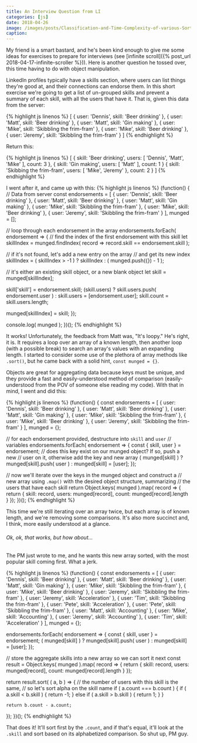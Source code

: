 ```yaml
---
title: An Interview Question from LI
categories: [js]
date: 2018-04-26
image: /images/posts/Classification-and-Time-Complexity-of-various-Sorting-Algorithm.png
caption:
---
```


My friend is a smart bastard, and he's been kind enough to give me some ideas for exercises to prepare for interviews (see [infinite scroll]({% post_url 2018-04-17-infinite-scroller %})). Here is another question he tossed over, this time having to do with object manipulation.

LinkedIn profiles typically have a skills section, where users can list things they're good at, and their connections can endorse them. In this short exercise we're going to get a list of un-grouped skills and prevent a summary of each skill, with all the users that have it. That is, given this data from the server:

{% highlight js linenos %}
[
  { user: 'Dennis', skill: 'Beer drinking' },
  { user: 'Matt', skill: 'Beer drinking' },
  { user: 'Matt', skill: 'Gin making' },
  { user: 'Mike', skill: 'Skibbling the frim-fram' },
  { user: 'Mike', skill: 'Beer drinking' },
  { user: 'Jeremy', skill: 'Skibbling the frim-fram' }
]
{% endhighlight %}

Return this:

{% highlight js linenos %}
[
  { skill: 'Beer drinking', users: [ 'Dennis', 'Matt', 'Mike' ], count: 3 },
  { skill: 'Gin making', users: [ 'Matt' ], count: 1 }
  { skill: 'Skibbing the frim-fram', users: [ 'Mike', 'Jeremy' }, count: 2 }
]
{% endhighlight %}

I went after it, and came up with this:
{% highlight js linenos %}
(function() {
// Data from server
const endorsements = [
        { user: 'Dennis', skill: 'Beer drinking' },
        { user: 'Matt', skill: 'Beer drinking' },
        { user: 'Matt', skill: 'Gin making' },
        { user: 'Mike', skill: 'Skibbling the frim-fram' },
        { user: 'Mike', skill: 'Beer drinking' },
        { user: 'Jeremy', skill: 'Skibbling the frim-fram' }
      ],
      munged = [];

// loop through each endorsement in the array
endorsements.forEach( endorsement => {
  // find the index of the first endorsement with this skill
  let skillIndex = munged.findIndex( record => record.skill == endorsement.skill );

  // if it's not found, let's add a new entry on the array
  // and get its new index
  skillIndex = ( skillIndex > -1 ) ? skillIndex : ( munged.push({}) - 1 );

  // it's either an existing skill object, or a new blank object
  let skill = munged[skillIndex];

  skill['skill'] = endorsement.skill;
  (skill.users) ? skill.users.push( endorsement.user ) : skill.users = [endorsement.user];
  skill.count = skill.users.length;

  munged[skillIndex] = skill;
});

console.log( munged );
})();
{% endhighlight %}

It works! Unfortunately, the feedback from Matt was, "It's loopy." He's right, it is. It requires a loop over an array of a known length, then another loop (with a possible break) to search an array's values with an expanding length. I started to consider some use of the plethora of array methods like `.sort()`, but he came back with a solid hint, `const munged = {}`.

Objects are great for aggregating data because keys must be unique, and they provide a fast and easily-understood method of comparison (easily-understood from the POV of someone else reading my code). With that in mind, I went and did this:

{% highlight js linenos %}
(function() {
  const endorsements = [
          { user: 'Dennis', skill: 'Beer drinking' },
          { user: 'Matt',   skill: 'Beer drinking' },
          { user: 'Matt',   skill: 'Gin making' },
          { user: 'Mike',   skill: 'Skibbling the frim-fram' },
          { user: 'Mike',   skill: 'Beer drinking' },
          { user: 'Jeremy', skill: 'Skibbling the frim-fram' }
        ],
        munged = {};

  // for each endorsement provided, destructure into `skill` and `user`
  // variables
  endorsements.forEach( endorsement => {
    const { skill, user } = endorsement;
    // does this key exist on our munged object? If so, push a new
    // user on it, otherwise add the key and new array
    ( munged[skill] ) ? munged[skill].push( user ) : munged[skill] = [user];
  });

  // now we'll iterate over the keys in the munged object and construct a
  // new array using `.map()` with the desired object structure, summarizing
  // the users that have each skill
  return Object.keys( munged ).map( record => {
    return {
        skill: record,
        users: munged[record],
        count: munged[record].length
      }
  });
})();
{% endhighlight %}

This time we're still iterating over an array twice, but each array is of known length, and we're removing some comparisons. It's also more succinct and, I think, more easily understood at a glance.

###### Ok, ok, that works, but how about...
The PM just wrote to me, and he wants this new array sorted, with the most popular skill coming first. What a jerk.

{% highlight js linenos %}
(function() {
  const endorsements = [
          { user: 'Dennis', skill: 'Beer drinking' },
          { user: 'Matt',   skill: 'Beer drinking' },
          { user: 'Matt',   skill: 'Gin making' },
          { user: 'Mike',   skill: 'Skibbling the frim-fram' },
          { user: 'Mike',   skill: 'Beer drinking' },
          { user: 'Jeremy', skill: 'Skibbling the frim-fram' },
          { user: 'Jeremy', skill: 'Acceleration' },
          { user: 'Tim',    skill: 'Skibbling the frim-fram' },
          { user: 'Pete',   skill: 'Acceleration' },
          { user: 'Pete',   skill: 'Skibbling the frim-fram' },
          { user: 'Matt',   skill: 'Accounting' },
          { user: 'Mike',   skill: 'Accounting' },
          { user: 'Jeremy', skill: 'Accounting' },
          { user: 'Tim',    skill: 'Acceleration' }
        ],
        munged = {};

  endorsements.forEach( endorsement => {
    const { skill, user } = endorsement;
    ( munged[skill] ) ? munged[skill].push( user ) : munged[skill] = [user];
  });

  // store the aggregate skills into a new array so we can sort it next
  const result = Object.keys( munged ).map( record => {
    return {
        skill: record,
        users: munged[record],
        count: munged[record].length
      }
  });

  return result.sort( ( a, b ) => {
    // the number of users with this skill is the same,
    // so let's sort alpha on the skill name
    if ( a.count === b.count ) {
      if ( a.skill < b.skill ) {
        return -1;
      }
      else if ( a.skill > b.skill ) {
        return 1;
      }
    }

    return b.count - a.count;
  });
})();
{% endhighlight %}

That does it! It'll sort first by the `.count`, and if that's equal, it'll look at the `.skill` and sort based on its alphabetized comparison. So shut up, PM guy.

